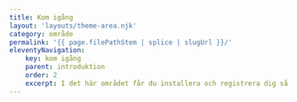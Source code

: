 ```yaml
---
title: Kom igång
layout: 'layouts/theme-area.njk'
category: område
permalink: '{{ page.filePathStem | splice | slugUrl }}/'
eleventyNavigation:
    key: kom igång
    parent: introduktion
    order: 2
    excerpt: I det här området får du installera och registrera dig så att du kan komma igång med att använda Git.
---
```



